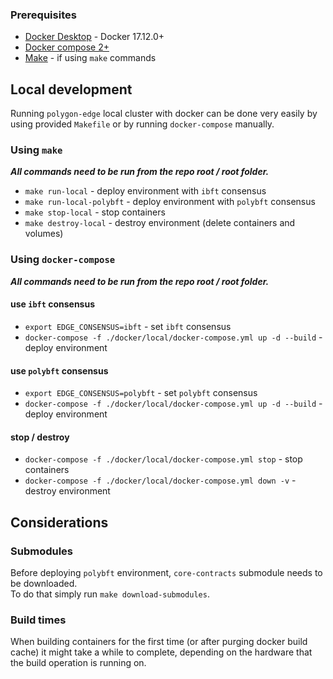 ### Prerequisites
* [Docker Desktop](https://www.docker.com/products/docker-desktop/) - Docker 17.12.0+
* [Docker compose 2+](https://github.com/docker/compose/releases/tag/v2.14.1)
* [Make](https://www.gnu.org/software/make/) - if using `make` commands

## Local development
Running `polygon-edge` local cluster with docker can be done very easily by using provided `Makefile`
or by running `docker-compose` manually.

### Using `make`
***All commands need to be run from the repo root / root folder.***

* `make run-local` - deploy environment with `ibft` consensus
* `make run-local-polybft` - deploy environment with `polybft` consensus
* `make stop-local` - stop containers
* `make destroy-local` - destroy environment (delete containers and volumes)

### Using `docker-compose`
***All commands need to be run from the repo root / root folder.***

#### use `ibft` consensus
* `export EDGE_CONSENSUS=ibft` - set `ibft` consensus
* `docker-compose -f ./docker/local/docker-compose.yml up -d --build` - deploy environment

#### use `polybft` consensus
* `export EDGE_CONSENSUS=polybft` - set `polybft` consensus
* `docker-compose -f ./docker/local/docker-compose.yml up -d --build` - deploy environment

#### stop / destroy 
* `docker-compose -f ./docker/local/docker-compose.yml stop` - stop containers
* `docker-compose -f ./docker/local/docker-compose.yml down -v` - destroy environment

## Considerations

### Submodules
Before deploying `polybft` environment, `core-contracts` submodule needs to be downloaded.  
To do that simply run `make download-submodules`.

### Build times
When building containers for the first time (or after purging docker build cache)
it might take a while to complete, depending on the hardware that the build operation is running on.